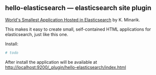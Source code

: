 ## hello-elasticsearch — elasticsearch site plugin

[World's Smallest Application Hosted in Elasticsearch](https://gist.github.com/karmi/3381710/) by K. Minarik.

This makes it easy to create small, self-contained HTML applications for elasticsearch, just like this one.

Install:

```sh
# todo
```

After install the application will be available at
[http://localhost:9200/_plugin/hello-elasticsearch/index.html](http://localhost:9200/_plugin/hello-elasticsearch/index.html)
